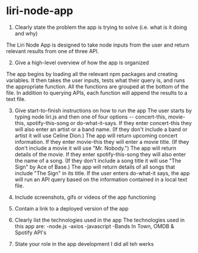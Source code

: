 # liri-node-app

1. Clearly state the problem the app is trying to solve (i.e. what is it doing and why)

The Liri Node App is designed to take node inputs from the user and return relevant results from one of three API. 

2. Give a high-level overview of how the app is organized

The app begins by loading all the relevant npm packages and creating variables. It then takes the user inputs, tests what their query is, and runs the appropriate function. All the functions are grouped at the bottom of the file. In addition to querying APIs, each function will append the results to a text file.

3. Give start-to-finish instructions on how to run the app
The user starts by typing node liri.js and then one of four options -- concert-this, movie-this, spotify-this-song or do-what-it-says. If they enter concert-this they will also enter an artist or a band name. (If they don't include a band or artist it will use Celine Dion.) The app will return upcoming concert information. If they enter movie-this they will enter a movie title. (If they don't include a movie it will use "Mr. Nobody.") The app will return details of the movie. If they enter spotify-this-song they will also enter the name of a song. (If they don't include a song title it will use "The Sign" by Ace of Base.) The app will return details of all songs that include "The Sign" in its title. If the user enters do-what-it says, the app will run an API query based on the information contained in a local text file.

4. Include screenshots, gifs or videos of the app functioning

5. Contain a link to a deployed version of the app

6. Clearly list the technologies used in the app
The technologies used in this app are:
-node.js
-axios
-javascript
-Bands In Town, OMDB & Spotify API's

7. State your role in the app development
I did all teh werks
